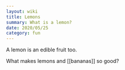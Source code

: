 ```yaml
---
layout: wiki
title: Lemons
summary: What is a lemon?
date: 2020/05/25
category: fun
---
```

A lemon is an edible fruit too.

What makes lemons and [[bananas]] so good?
